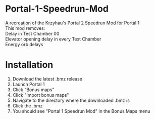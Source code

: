 # Portal-1-Speedrun-Mod
A recreation of the Krzyhau's Portal 2 Speedrun Mod for Portal 1 <br>
This mod removes: <br>
Delay in Test Chamber 00 <br>
Elevator opening delay in every Test Chamber <br>
Energy orb delays <br>
# Installation
1. Download the latest .bmz release <Br>
2. Launch Portal 1 <br>
3. Click "Bonus maps" <br>
4. Click "Import bonus maps" <br>
5. Navigate to the directory where the downloaded .bmz is <br>
6. Click the .bmz <Br>
7. You should see "Portal 1 Speedrun Mod" in the Bonus Maps menu <br>
